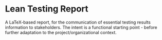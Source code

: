 # Lean Testing Report
A LaTeX-based report, for the communication of essential testing results information to stakeholders.  The intent is a functional starting point - before further adaptation to the project/organizational context.